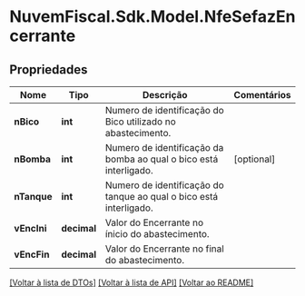 # NuvemFiscal.Sdk.Model.NfeSefazEncerrante

## Propriedades

Nome | Tipo | Descrição | Comentários
------------ | ------------- | ------------- | -------------
**nBico** | **int** | Numero de identificação do Bico utilizado no abastecimento. | 
**nBomba** | **int** | Numero de identificação da bomba ao qual o bico está interligado. | [optional] 
**nTanque** | **int** | Numero de identificação do tanque ao qual o bico está interligado. | 
**vEncIni** | **decimal** | Valor do Encerrante no ínicio do abastecimento. | 
**vEncFin** | **decimal** | Valor do Encerrante no final do abastecimento. | 

[[Voltar à lista de DTOs]](../README.md#documentation-for-models) [[Voltar à lista de API]](../README.md#documentation-for-api-endpoints) [[Voltar ao README]](../README.md)

